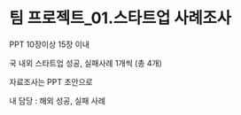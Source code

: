 # 팀 프로젝트_01.스타트업 사례조사  



PPT 10장이상 15장 이내



국 내외 스타트업 성공, 실패사례 1개씩 (총 4개)



자료조사는 PPT 초안으로 



내 담당 : 해외 성공, 실패 사례

